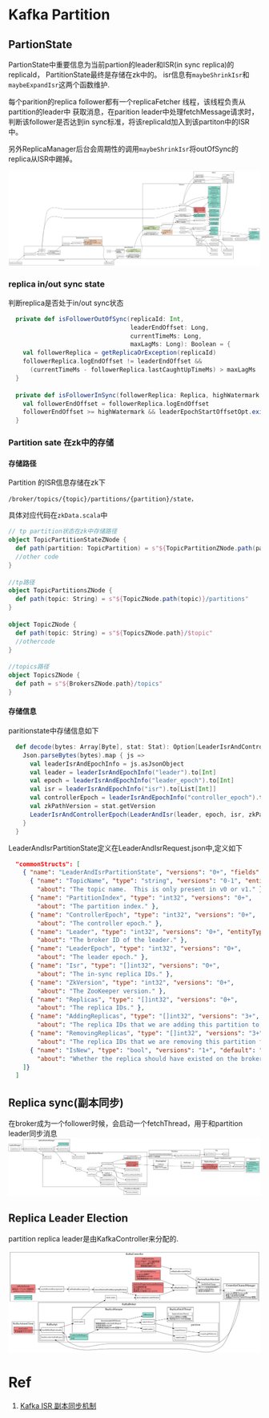 # Kafka Partition

## PartionState

PartionState中重要信息为当前partion的leader和ISR(in sync replica)的replicaId， PartitionState最终是存储在zk中的。
isr信息有``maybeShrinkIsr``和``maybeExpandIsr``这两个函数维护.

每个parition的replica follower都有一个replicaFetcher 线程，该线程负责从partition的leader中
获取消息，在parition leader中处理fetchMessage请求时，判断该follower是否达到in sync标准，将该replicaId加入到该partiton中的ISR中。

另外ReplicaManager后台会周期性的调用``maybeShrinkIsr``将outOfSync的replica从ISR中踢掉。

![isr](./partition-isr.svg)


### replica in/out sync state

判断replica是否处于in/out sync状态

```scala
  private def isFollowerOutOfSync(replicaId: Int,
                                  leaderEndOffset: Long,
                                  currentTimeMs: Long,
                                  maxLagMs: Long): Boolean = {
    val followerReplica = getReplicaOrException(replicaId)
    followerReplica.logEndOffset != leaderEndOffset &&
      (currentTimeMs - followerReplica.lastCaughtUpTimeMs) > maxLagMs
  }

  private def isFollowerInSync(followerReplica: Replica, highWatermark: Long): Boolean = {
    val followerEndOffset = followerReplica.logEndOffset
    followerEndOffset >= highWatermark && leaderEpochStartOffsetOpt.exists(followerEndOffset >= _)
  }
```

### Partition sate 在zk中的存储

#### 存储路径

Partition 的ISR信息存储在zk下
```
/broker/topics/{topic}/partitions/{partition}/state，
```

具体对应代码在``zkData.scala``中
```scala
// tp partition状态在zk中存储路径
object TopicPartitionStateZNode {
  def path(partition: TopicPartition) = s"${TopicPartitionZNode.path(partition)}/state"
  //other code
}

//tp路径
object TopicPartitionsZNode {
  def path(topic: String) = s"${TopicZNode.path(topic)}/partitions"
}

object TopicZNode {
  def path(topic: String) = s"${TopicsZNode.path}/$topic"
  //othercode
}

//topics路径
object TopicsZNode {
  def path = s"${BrokersZNode.path}/topics"
}

```

#### 存储信息
paritionstate中存储信息如下
```scala
  def decode(bytes: Array[Byte], stat: Stat): Option[LeaderIsrAndControllerEpoch] = {
    Json.parseBytes(bytes).map { js =>
      val leaderIsrAndEpochInfo = js.asJsonObject
      val leader = leaderIsrAndEpochInfo("leader").to[Int]
      val epoch = leaderIsrAndEpochInfo("leader_epoch").to[Int]
      val isr = leaderIsrAndEpochInfo("isr").to[List[Int]]
      val controllerEpoch = leaderIsrAndEpochInfo("controller_epoch").to[Int]
      val zkPathVersion = stat.getVersion
      LeaderIsrAndControllerEpoch(LeaderAndIsr(leader, epoch, isr, zkPathVersion), controllerEpoch)
    }
  }
```

LeaderAndIsrPartitionState定义在LeaderAndIsrRequest.json中,定义如下
```json
  "commonStructs": [
    { "name": "LeaderAndIsrPartitionState", "versions": "0+", "fields": [
      { "name": "TopicName", "type": "string", "versions": "0-1", "entityType": "topicName", "ignorable": true,
        "about": "The topic name.  This is only present in v0 or v1." },
      { "name": "PartitionIndex", "type": "int32", "versions": "0+",
        "about": "The partition index." },
      { "name": "ControllerEpoch", "type": "int32", "versions": "0+",
        "about": "The controller epoch." },
      { "name": "Leader", "type": "int32", "versions": "0+", "entityType": "brokerId",
        "about": "The broker ID of the leader." },
      { "name": "LeaderEpoch", "type": "int32", "versions": "0+",
        "about": "The leader epoch." },
      { "name": "Isr", "type": "[]int32", "versions": "0+",
        "about": "The in-sync replica IDs." },
      { "name": "ZkVersion", "type": "int32", "versions": "0+",
        "about": "The ZooKeeper version." },
      { "name": "Replicas", "type": "[]int32", "versions": "0+",
        "about": "The replica IDs." },
      { "name": "AddingReplicas", "type": "[]int32", "versions": "3+", "ignorable": true,
        "about": "The replica IDs that we are adding this partition to, or null if no replicas are being added." },
      { "name": "RemovingReplicas", "type": "[]int32", "versions": "3+", "ignorable": true,
        "about": "The replica IDs that we are removing this partition from, or null if no replicas are being removed." },
      { "name": "IsNew", "type": "bool", "versions": "1+", "default": "false", "ignorable": true,
        "about": "Whether the replica should have existed on the broker or not." }
    ]}
  ]
```

## Replica sync(副本同步)

在broker成为一个follower时候，会启动一个fetchThread，用于和partition leader同步消息
![replica-sync](./replica-sync.svg)


## Replica Leader Election

partition replica leader是由KafkaController来分配的.

![replica-leader-election](./replica-leader-election.svg)

# Ref
1. [Kafka ISR 副本同步机制](http://objcoding.com/2019/11/05/kafka-isr/)
